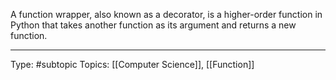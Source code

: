 A function wrapper, also known as a decorator, is a higher-order function in Python that takes another function as its argument and returns a new function.

___
Type: #subtopic 
Topics: [[Computer Science]], [[Function]]

